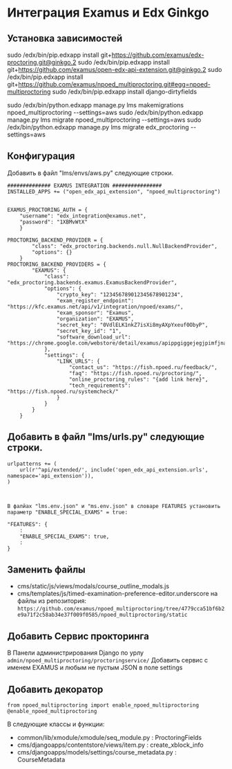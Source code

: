 # Интеграция Examus и Edx Ginkgo

## Установка зависимостей
sudo /edx/bin/pip.edxapp install git+https://github.com/examus/edx-proctoring.git@ginkgo.2
sudo /edx/bin/pip.edxapp install git+https://github.com/examus/open-edx-api-extension.git@ginkgo.2
sudo /edx/bin/pip.edxapp install git+https://github.com/examus/npoed_multiproctoring.git#egg=npoed-multiproctoring
sudo /edx/bin/pip.edxapp install django-dirtyfields

sudo /edx/bin/python.edxapp manage.py lms makemigrations npoed_multiproctoring --settings=aws
sudo /edx/bin/python.edxapp manage.py lms migrate npoed_multiproctoring --settings=aws
sudo /edx/bin/python.edxapp manage.py lms migrate edx_proctoring --settings=aws

## Конфигурация
Добавить в файл "lms/envs/aws.py" следующие строки.

```
############## EXAMUS INTEGRATION ################
INSTALLED_APPS += ("open_edx_api_extension", "npoed_multiproctoring")


EXAMUS_PROCTORING_AUTH = {
    "username": "edx_integration@examus.net",
    "password": "1XBMvWtX"
    }

PROCTORING_BACKEND_PROVIDER = {
        "class": "edx_proctoring.backends.null.NullBackendProvider",
        "options": {}
    }
PROCTORING_BACKEND_PROVIDERS = {
        "EXAMUS": {
            "class": "edx_proctoring.backends.examus.ExamusBackendProvider",
            "options": {
                "crypto_key": "123456789012345678901234",
                "exam_register_endpoint": "https://kfc.examus.net/api/v1/integration/npoed/exams/",
                "exam_sponsor": "Examus",
                "organization": "EXAMUS",
                "secret_key": "0VdlELK1nkZ7isXi8myAXpYxeuf0ObyP",
                "secret_key_id": "1",
                "software_download_url": "https://chrome.google.com/webstore/detail/examus/apippgiggejegjpimfjnaigmanampcjg"
            },
            "settings": {
                "LINK_URLS": {
                    "contact_us": "https://fish.npoed.ru/feedback/",
                    "faq": "https://fish.npoed.ru/proctoring/",
                    "online_proctoring_rules": "{add link here}",
                    "tech_requirements": "https://fish.npoed.ru/systemcheck/"
                }
            }
        }
    }
```

## Добавить в файл "lms/urls.py" следующие строки.

```
urlpatterns += (
    url(r'^api/extended/', include('open_edx_api_extension.urls', namespace='api_extension')),
)



В фалйах "lms.env.json" и "ms.env.json" в словаре FEATURES установить параметр "ENABLE_SPECIAL_EXAMS" = true:

"FEATURES": {
    :
    "ENABLE_SPECIAL_EXAMS": true,
    :
}
```

## Заменить файлы
 - cms/static/js/views/modals/course_outline_modals.js 
 - cms/templates/js/timed-examination-preference-editor.underscore
на файлы из репозитория:
`https://github.com/examus/npoed_multiproctoring/tree/4779cca51bf6b2e9a71f2c58ab34e37f009f0585/npoed_multiproctoring/static`


## Добавить Сервис прокторинга
В Панели администрирования Django по урлу
`admin/npoed_multiproctoring/proctoringservice/`
Добавить сервис с именем EXAMUS и любым не пустым JSON в поле settings


## Добавить декоратор
```
from npoed_multiproctoring import enable_npoed_multiproctoring
@enable_npoed_multiproctoring
```

В следующие классы и функции:
 - common/lib/xmodule/xmodule/seq_module.py : ProctoringFields
 - cms/djangoapps/contentstore/views/item.py : create_xblock_info
 - cms/djangoapps/models/settings/course_metadata.py : CourseMetadata
